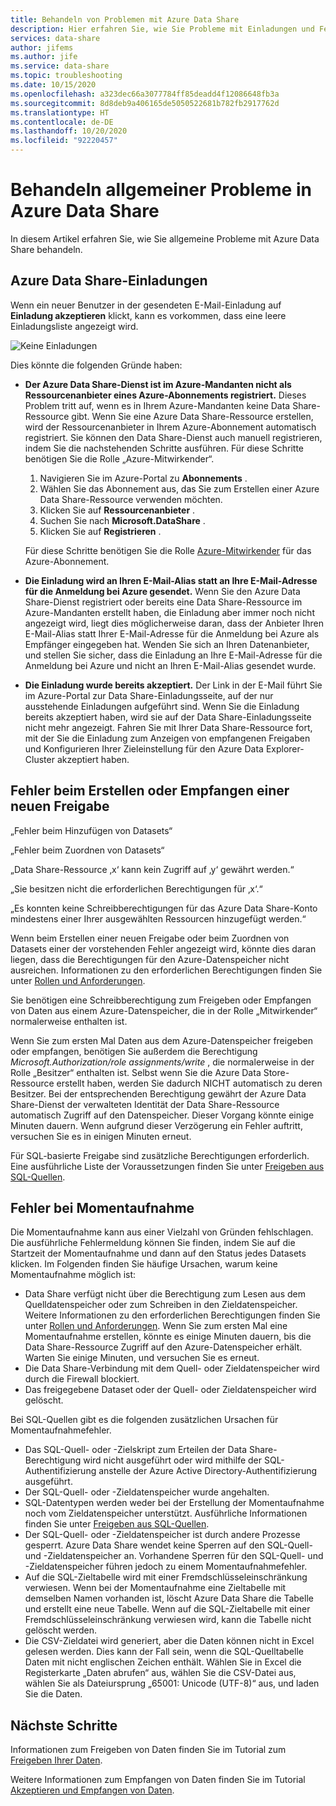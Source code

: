 ```yaml
---
title: Behandeln von Problemen mit Azure Data Share
description: Hier erfahren Sie, wie Sie Probleme mit Einladungen und Fehlern beim Erstellen oder Empfangen von Datenfreigaben mit Azure Data Share behandeln.
services: data-share
author: jifems
ms.author: jife
ms.service: data-share
ms.topic: troubleshooting
ms.date: 10/15/2020
ms.openlocfilehash: a323dec66a3077784ff85deadd4f12086648fb3a
ms.sourcegitcommit: 8d8deb9a406165de5050522681b782fb2917762d
ms.translationtype: HT
ms.contentlocale: de-DE
ms.lasthandoff: 10/20/2020
ms.locfileid: "92220457"
---
```

# <a name="troubleshoot-common-issues-in-azure-data-share"></a>Behandeln allgemeiner Probleme in Azure Data Share 

In diesem Artikel erfahren Sie, wie Sie allgemeine Probleme mit Azure Data Share behandeln. 

## <a name="azure-data-share-invitations"></a>Azure Data Share-Einladungen 

Wenn ein neuer Benutzer in der gesendeten E-Mail-Einladung auf **Einladung akzeptieren** klickt, kann es vorkommen, dass eine leere Einladungsliste angezeigt wird. 

![Keine Einladungen](media/no-invites.png)

Dies könnte die folgenden Gründe haben:

* **Der Azure Data Share-Dienst ist im Azure-Mandanten nicht als Ressourcenanbieter eines Azure-Abonnements registriert.** Dieses Problem tritt auf, wenn es in Ihrem Azure-Mandanten keine Data Share-Ressource gibt. Wenn Sie eine Azure Data Share-Ressource erstellen, wird der Ressourcenanbieter in Ihrem Azure-Abonnement automatisch registriert. Sie können den Data Share-Dienst auch manuell registrieren, indem Sie die nachstehenden Schritte ausführen. Für diese Schritte benötigen Sie die Rolle „Azure-Mitwirkender“.

    1. Navigieren Sie im Azure-Portal zu **Abonnements** .
    1. Wählen Sie das Abonnement aus, das Sie zum Erstellen einer Azure Data Share-Ressource verwenden möchten.
    1. Klicken Sie auf **Ressourcenanbieter** .
    1. Suchen Sie nach **Microsoft.DataShare** .
    1. Klicken Sie auf **Registrieren** . 

    Für diese Schritte benötigen Sie die Rolle [Azure-Mitwirkender](../role-based-access-control/built-in-roles.md#contributor) für das Azure-Abonnement. 

* **Die Einladung wird an Ihren E-Mail-Alias statt an Ihre E-Mail-Adresse für die Anmeldung bei Azure gesendet.** Wenn Sie den Azure Data Share-Dienst registriert oder bereits eine Data Share-Ressource im Azure-Mandanten erstellt haben, die Einladung aber immer noch nicht angezeigt wird, liegt dies möglicherweise daran, dass der Anbieter Ihren E-Mail-Alias statt Ihrer E-Mail-Adresse für die Anmeldung bei Azure als Empfänger eingegeben hat. Wenden Sie sich an Ihren Datenanbieter, und stellen Sie sicher, dass die Einladung an Ihre E-Mail-Adresse für die Anmeldung bei Azure und nicht an Ihren E-Mail-Alias gesendet wurde.

* **Die Einladung wurde bereits akzeptiert.** Der Link in der E-Mail führt Sie im Azure-Portal zur Data Share-Einladungsseite, auf der nur ausstehende Einladungen aufgeführt sind. Wenn Sie die Einladung bereits akzeptiert haben, wird sie auf der Data Share-Einladungsseite nicht mehr angezeigt. Fahren Sie mit Ihrer Data Share-Ressource fort, mit der Sie die Einladung zum Anzeigen von empfangenen Freigaben und Konfigurieren Ihrer Zieleinstellung für den Azure Data Explorer-Cluster akzeptiert haben.

## <a name="error-when-creating-or-receiving-a-new-share"></a>Fehler beim Erstellen oder Empfangen einer neuen Freigabe

„Fehler beim Hinzufügen von Datasets“

„Fehler beim Zuordnen von Datasets“

„Data Share-Ressource ‚x‘ kann kein Zugriff auf ‚y‘ gewährt werden.“

„Sie besitzen nicht die erforderlichen Berechtigungen für ‚x‘.“

„Es konnten keine Schreibberechtigungen für das Azure Data Share-Konto mindestens einer Ihrer ausgewählten Ressourcen hinzugefügt werden.“

Wenn beim Erstellen einer neuen Freigabe oder beim Zuordnen von Datasets einer der vorstehenden Fehler angezeigt wird, könnte dies daran liegen, dass die Berechtigungen für den Azure-Datenspeicher nicht ausreichen. Informationen zu den erforderlichen Berechtigungen finden Sie unter [Rollen und Anforderungen](concepts-roles-permissions.md). 

Sie benötigen eine Schreibberechtigung zum Freigeben oder Empfangen von Daten aus einem Azure-Datenspeicher, die in der Rolle „Mitwirkender“ normalerweise enthalten ist. 

Wenn Sie zum ersten Mal Daten aus dem Azure-Datenspeicher freigeben oder empfangen, benötigen Sie außerdem die Berechtigung *Microsoft.Authorization/role assignments/write* , die normalerweise in der Rolle „Besitzer“ enthalten ist. Selbst wenn Sie die Azure Data Store-Ressource erstellt haben, werden Sie dadurch NICHT automatisch zu deren Besitzer. Bei der entsprechenden Berechtigung gewährt der Azure Data Share-Dienst der verwalteten Identität der Data Share-Ressource automatisch Zugriff auf den Datenspeicher. Dieser Vorgang könnte einige Minuten dauern. Wenn aufgrund dieser Verzögerung ein Fehler auftritt, versuchen Sie es in einigen Minuten erneut.

Für SQL-basierte Freigabe sind zusätzliche Berechtigungen erforderlich. Eine ausführliche Liste der Voraussetzungen finden Sie unter [Freigeben aus SQL-Quellen](how-to-share-from-sql.md).

## <a name="snapshot-failed"></a>Fehler bei Momentaufnahme
Die Momentaufnahme kann aus einer Vielzahl von Gründen fehlschlagen. Die ausführliche Fehlermeldung können Sie finden, indem Sie auf die Startzeit der Momentaufnahme und dann auf den Status jedes Datasets klicken. Im Folgenden finden Sie häufige Ursachen, warum keine Momentaufnahme möglich ist:

* Data Share verfügt nicht über die Berechtigung zum Lesen aus dem Quelldatenspeicher oder zum Schreiben in den Zieldatenspeicher. Weitere Informationen zu den erforderlichen Berechtigungen finden Sie unter [Rollen und Anforderungen](concepts-roles-permissions.md). Wenn Sie zum ersten Mal eine Momentaufnahme erstellen, könnte es einige Minuten dauern, bis die Data Share-Ressource Zugriff auf den Azure-Datenspeicher erhält. Warten Sie einige Minuten, und versuchen Sie es erneut.
* Die Data Share-Verbindung mit dem Quell- oder Zieldatenspeicher wird durch die Firewall blockiert.
* Das freigegebene Dataset oder der Quell- oder Zieldatenspeicher wird gelöscht.

Bei SQL-Quellen gibt es die folgenden zusätzlichen Ursachen für Momentaufnahmefehler. 

* Das SQL-Quell- oder -Zielskript zum Erteilen der Data Share-Berechtigung wird nicht ausgeführt oder wird mithilfe der SQL-Authentifizierung anstelle der Azure Active Directory-Authentifizierung ausgeführt.  
* Der SQL-Quell- oder -Zieldatenspeicher wurde angehalten.
* SQL-Datentypen werden weder bei der Erstellung der Momentaufnahme noch vom Zieldatenspeicher unterstützt. Ausführliche Informationen finden Sie unter [Freigeben aus SQL-Quellen](how-to-share-from-sql.md#supported-data-types).
* Der SQL-Quell- oder -Zieldatenspeicher ist durch andere Prozesse gesperrt. Azure Data Share wendet keine Sperren auf den SQL-Quell- und -Zieldatenspeicher an. Vorhandene Sperren für den SQL-Quell- und -Zieldatenspeicher führen jedoch zu einem Momentaufnahmefehler.
* Auf die SQL-Zieltabelle wird mit einer Fremdschlüsseleinschränkung verwiesen. Wenn bei der Momentaufnahme eine Zieltabelle mit demselben Namen vorhanden ist, löscht Azure Data Share die Tabelle und erstellt eine neue Tabelle. Wenn auf die SQL-Zieltabelle mit einer Fremdschlüsseleinschränkung verwiesen wird, kann die Tabelle nicht gelöscht werden.
* Die CSV-Zieldatei wird generiert, aber die Daten können nicht in Excel gelesen werden. Dies kann der Fall sein, wenn die SQL-Quelltabelle Daten mit nicht englischen Zeichen enthält. Wählen Sie in Excel die Registerkarte „Daten abrufen“ aus, wählen Sie die CSV-Datei aus, wählen Sie als Dateiursprung „65001: Unicode (UTF-8)“ aus, und laden Sie die Daten.

## <a name="next-steps"></a>Nächste Schritte

Informationen zum Freigeben von Daten finden Sie im Tutorial zum [Freigeben Ihrer Daten](share-your-data.md). 

Weitere Informationen zum Empfangen von Daten finden Sie im Tutorial [Akzeptieren und Empfangen von Daten](subscribe-to-data-share.md).